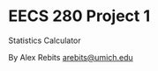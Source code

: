 EECS 280 Project 1
===========================
Statistics Calculator

By Alex Rebits <arebits@umich.edu>
